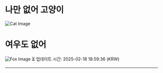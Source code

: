 
# 나만 없어 고양이

![Cat Image](https://cdn2.thecatapi.com/images/4lp.gif)

# 여우도 없어
![Fox Image](https://randomfox.ca/images/112.jpg)
⏳ 업데이트 시간: 2025-02-18 18:59:36 (KRW)

---
